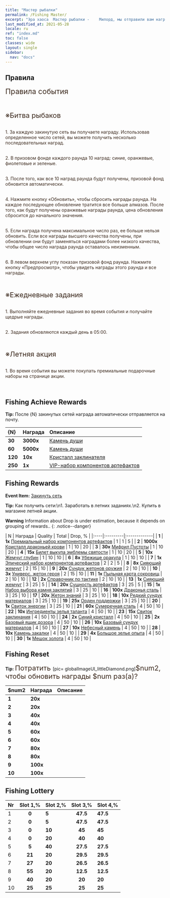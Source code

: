 ```yaml
---
title: "Мастер рыбалки"
permalink: /Fishing Master/
excerpt: "Эра хаоса  Мастер рыбалки - 　　Милорд, мы отправили вам награду за закинутые сети. Не забудьте ее забрать."
last_modified_at: 2021-05-28
locale: ru
ref: "index.md"
toc: false
classes: wide
layout: single
sidebar:
  nav: "docs"
---
```




## Правила

  <span style="color: #3c2a1e;font-size:23px">Правила события</span><br/>

<br/>  <span style="color: #3c2a1e;font-size:23px"></span><br/><span style="color: #3c2a1e;font-size:22px">※Битва рыбаков</span><br/>

<br/>  <span style="color: #3c2a1e">1. За каждую закинутую сеть вы получаете награду. Использовав определенное число сетей, вы можете получить несколько последовательных наград. </span><br/>

<br/>  <span style="color: #3c2a1e">2. В призовом фонде каждого раунда 10 наград: синие, оранжевые, фиолетовые и зеленые. </span><br/>

<br/>  <span style="color: #3c2a1e">3. После того, как все 10 наград раунда будут получены, призовой фонд обновится автоматически. </span><br/>

<br/>  <span style="color: #3c2a1e">4. Нажмите кнопку «Обновить», чтобы сбросить награды раунда. На каждое последующее обновление тратится все больше алмазов. После того, как будут получены оранжевые награды раунда, цена обновления сбросится до начального значения. </span><br/>

<br/>  <span style="color: #3c2a1e">5. Если награда получена максимальное число раз, ее больше нельзя обновить. Если все награды высшего качества получены, при обновлении они будут заменяться наградами более низкого качества, чтобы общее число награда раунда оставалось неизменным. </span><br/>

<br/>  <span style="color: #3c2a1e">6. В левом верхнем углу показан призовой фонд раунда. Нажмите кнопку «Предпросмотр», чтобы увидеть награды этого раунда и все награды. </span><br/>

<br/>  <span style="color: #3c2a1e;font-size:23px"> </span><br/><span style="color: #3c2a1e;font-size:22px">※Ежедневные задания</span><br/>

<br/>  <span style="color: #3c2a1e">1. Выполняйте ежедневные задания во время события и получайте щедрые награды. </span><br/>

<br/>  <span style="color: #3c2a1e">2. Задания обновляются каждый день в 05:00. </span><br/>

<br/>  <span style="color: #3c2a1e;font-size:23px"> </span><br/><span style="color: #3c2a1e;font-size:22px">※Летняя акция</span><br/>

<br/>  <span style="color: #3c2a1e">1. Во время события вы можете покупать премиальные подарочные наборы на странице акции. </span><br/>

<br/>

## Fishing Achieve Rewards

  **Tip:** После {N} закинутых сетей награда автоматически отправляется на почту.

  |  {N}  |  Награда  | Описание  |
  |:----|:---------|:-------------|
  | **30** |  **3000x** | [Камень души ](/ItemsRU/con_923/) | Камень души, полученный при разборе эмблем святости и используемый для покупки предметов в магазине эмблем.  |
  | **60** |  **5000x** | [Камень души ](/ItemsRU/con_923/) | Камень души, полученный при разборе эмблем святости и используемый для покупки предметов в магазине эмблем.  |
  | **120** |  **10x** | [Кристалл заклинателя](/ItemsRU/art_189/) | Кристалл умения, изготовленный в древней кузне. Обязательный материал для улучшения продвинутых сборных артефактов.  |
  | **250** |  **1x** | [VIP-набор компонентов артефактов](/ItemsRU/con_1874/) | Используйте и выберите один из сундуков компонентов: короля драконов, Холода, Небес, Эдема или Конца времен.  |


## Fishing Rewards

  **Event Item:** [Закинуть сеть](/ru/Items/con_2148/)

  **Tip:** Как получить сети:\n1. Заработать в летних заданиях.\n2. Купить в магазине летней акции.

**Warning** Information about Drop is under estimation, because it depends on grouping of rewards..
{: .notice--danger}

  |  N  |  Награда  | Quality  |  Total  | Drop, % |
  |:----|:---------|:-------------|
  | **1** |  **1x** [Премиальный набор компонентов артефактов](/ItemsRU/con_1507/) | 1 | 1 | 5 |
  | **2** |  **1000x** [Кристалл драконьей крови](/ItemsRU/con_879/) | 1 | 10 | 20 |
  | **3** |  **30x** [Мифрил Пустоты](/ItemsRU/con_817/) | 1 | 10 | 20 |
  | **4** |  **15x** [Билет выкупа эмблемы святости](/ItemsRU/con_513/) | 1 | 10 | 20 |
  | **5** |  **10x** [Жемчуг глубин](/ItemsRU/con_2135/) | 1 | 10 | 10 |
  | **6** |  **8x** [Убежище оракула](/ItemsRU/con_816/) | 1 | 10 | 10 |
  | **7** |  **1x** [Эпический набор компонентов артефактов](/ItemsRU/con_1926/) | 2 | 2 | 5 |
  | **8** |  **8x** [Сияющий жемчуг](/ItemsRU/con_527/) | 2 | 15 | 10 |
  | **9** |  **20x** [Сундук жетонов оружия](/ItemsRU/con_1367/) | 2 | 10 | 10 |
  | **10** |  **3x** [Универс. жетон героя](/ItemsRU/her_358/) | 2 | 15 | 10 |
  | **11** |  **1x** [Пыльная карта сокровищ](/ItemsRU/con_1156/) | 2 | 10 | 10 |
  | **12** |  **2x** [Справочник по тактике](/ItemsRU/unk_2115/) | 2 | 10 | 10 |
  | **13** |  **1x** [Сияющий жемчуг](/ItemsRU/con_527/) | 3 | 25 | 5 |
  | **14** |  **20x** [Сущность артефактов](/ItemsRU/con_905/) | 3 | 25 | 5 |
  | **15** |  **1x** [Набор выбора камня заклятий](/ItemsRU/con_1480/) | 3 | 25 | 10 |
  | **16** |  **100x** [Драконья сталь](/ItemsRU/con_880/) | 3 | 25 | 10 |
  | **17** |  **20x** [Жетон знаний](/ItemsRU/con_911/) | 3 | 25 | 10 |
  | **18** |  **10x** [Редкий сундук материалов](/ItemsRU/con_757/) | 3 | 25 | 10 |
  | **19** |  **25x** [Орден поддержки](/ItemsRU/unk_2116/) | 3 | 25 | 10 |
  | **20** |  **1x** [Свиток энергии](/ItemsRU/con_830/) | 3 | 25 | 10 |
  | **21** |  **60x** [Сумеречная сталь](/ItemsRU/con_881/) | 4 | 50 | 10 |
  | **22** |  **10x** [Ингредиенты зелья таланта](/ItemsRU/con_1120/) | 4 | 50 | 10 |
  | **23** |  **15x** [Свиток заклинания](/ItemsRU/con_694/) | 4 | 50 | 10 |
  | **24** |  **2x** [Синий кристалл](/ItemsRU/con_716/) | 4 | 50 | 10 |
  | **25** |  **2x** [Базовый ящик дозора](/ItemsRU/con_774/) | 4 | 50 | 10 |
  | **26** |  **10x** [Базовый сундук материалов](/ItemsRU/con_756/) | 4 | 50 | 10 |
  | **27** |  **10x** [Небесный камень](/ItemsRU/art_188/) | 4 | 50 | 10 |
  | **28** |  **10x** [Камень закалки](/ItemsRU/con_814/) | 4 | 50 | 10 |
  | **29** |  **4x** [Большое зелье опыта](/ItemsRU/con_702/) | 4 | 50 | 10 |
  | **30** |  **1x** [Мешок золота](/ItemsRU/con_714/) | 4 | 50 | 10 |


## Fishing Reset

  **Tip:** <span style="color: #3c2a1e;font-size:22px">Потратить </span>[pic= globalImageUI_littleDiamond.png]</span><span style="color: #3c2a1e;font-size:22px">$num2</span><span style="color: #3c2a1e;font-size:22px">, чтобы обновить награды $num раз(а)?</span>

  | $num2  |  Награда  | Описание  |
  |:----|:---------|:-------------|
  | **1** |  **20x** | <i class="fas fa-gem"/> |  |
  | **2** |  **20x** | <i class="fas fa-gem"/> |  |
  | **3** |  **40x** | <i class="fas fa-gem"/> |  |
  | **4** |  **40x** | <i class="fas fa-gem"/> |  |
  | **5** |  **60x** | <i class="fas fa-gem"/> |  |
  | **6** |  **60x** | <i class="fas fa-gem"/> |  |
  | **7** |  **80x** | <i class="fas fa-gem"/> |  |
  | **8** |  **80x** | <i class="fas fa-gem"/> |  |
  | **9** |  **100x** | <i class="fas fa-gem"/> |  |
  | **10** |  **100x** | <i class="fas fa-gem"/> |  |


## Fishing Lottery

  |  Nr  | Slot 1,% | Slot 2,% | Slot 3,% | Slot 4,% |
  |:-----|:------:|:-------|:------:|:-------|
  | 1 | **0** | **5** | **47.5** | **47.5** |
  | 2 | **0** | **5** | **47.5** | **47.5** |
  | 3 | **0** | **10** | **45** | **45** |
  | 4 | **0** | **20** | **40** | **40** |
  | 5 | **5** | **40** | **27.5** | **27.5** |
  | 6 | **21** | **20** | **29.5** | **29.5** |
  | 7 | **27** | **20** | **26.5** | **26.5** |
  | 8 | **55** | **20** | **12.5** | **12.5** |
  | 9 | **40** | **20** | **20** | **20** |
  | 10 | **25** | **25** | **25** | **25** |
